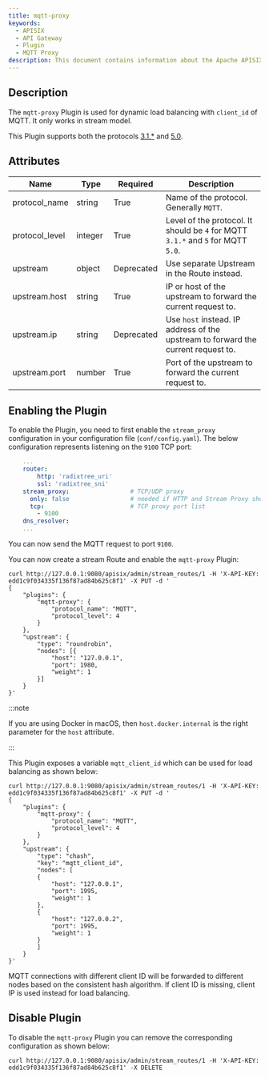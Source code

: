 ```yaml
---
title: mqtt-proxy
keywords:
  - APISIX
  - API Gateway
  - Plugin
  - MQTT Proxy
description: This document contains information about the Apache APISIX mqtt-proxy Plugin.
---
```


<!--
#
# Licensed to the Apache Software Foundation (ASF) under one or more
# contributor license agreements.  See the NOTICE file distributed with
# this work for additional information regarding copyright ownership.
# The ASF licenses this file to You under the Apache License, Version 2.0
# (the "License"); you may not use this file except in compliance with
# the License.  You may obtain a copy of the License at
#
#     http://www.apache.org/licenses/LICENSE-2.0
#
# Unless required by applicable law or agreed to in writing, software
# distributed under the License is distributed on an "AS IS" BASIS,
# WITHOUT WARRANTIES OR CONDITIONS OF ANY KIND, either express or implied.
# See the License for the specific language governing permissions and
# limitations under the License.
#
-->

## Description

The `mqtt-proxy` Plugin is used for dynamic load balancing with `client_id` of MQTT. It only works in stream model.

This Plugin supports both the protocols [3.1.*](http://docs.oasis-open.org/mqtt/mqtt/v3.1.1/os/mqtt-v3.1.1-os.html) and [5.0](https://docs.oasis-open.org/mqtt/mqtt/v5.0/mqtt-v5.0.html).

## Attributes

| Name           | Type    | Required   | Description                                                                       |
|----------------|---------|------------|-----------------------------------------------------------------------------------|
| protocol_name  | string  | True       | Name of the protocol. Generally `MQTT`.                                           |
| protocol_level | integer | True       | Level of the protocol. It should be `4` for MQTT `3.1.*` and `5` for MQTT `5.0`.  |
| upstream       | object  | Deprecated | Use separate Upstream in the Route instead.                                       |
| upstream.host  | string  | True       | IP or host of the upstream to forward the current request to.                     |
| upstream.ip    | string  | Deprecated | Use `host` instead. IP address of the upstream to forward the current request to. |
| upstream.port  | number  | True       | Port of the upstream to forward the current request to.                           |

## Enabling the Plugin

To enable the Plugin, you need to first enable the `stream_proxy` configuration in your configuration file (`conf/config.yaml`). The below configuration represents listening on the `9100` TCP port:

```yaml title="conf/config.yaml"
    ...
    router:
        http: 'radixtree_uri'
        ssl: 'radixtree_sni'
    stream_proxy:                 # TCP/UDP proxy
      only: false                 # needed if HTTP and Stream Proxy should be enabled
      tcp:                        # TCP proxy port list
        - 9100
    dns_resolver:
    ...
```

You can now send the MQTT request to port `9100`.

You can now create a stream Route and enable the `mqtt-proxy` Plugin:

```shell
curl http://127.0.0.1:9080/apisix/admin/stream_routes/1 -H 'X-API-KEY: edd1c9f034335f136f87ad84b625c8f1' -X PUT -d '
{
    "plugins": {
        "mqtt-proxy": {
            "protocol_name": "MQTT",
            "protocol_level": 4
        }
    },
    "upstream": {
        "type": "roundrobin",
        "nodes": [{
            "host": "127.0.0.1",
            "port": 1980,
            "weight": 1
        }]
    }
}'
```

:::note

If you are using Docker in macOS, then `host.docker.internal` is the right parameter for the `host` attribute.

:::

This Plugin exposes a variable `mqtt_client_id` which can be used for load balancing as shown below:

```shell
curl http://127.0.0.1:9080/apisix/admin/stream_routes/1 -H 'X-API-KEY: edd1c9f034335f136f87ad84b625c8f1' -X PUT -d '
{
    "plugins": {
        "mqtt-proxy": {
            "protocol_name": "MQTT",
            "protocol_level": 4
        }
    },
    "upstream": {
        "type": "chash",
        "key": "mqtt_client_id",
        "nodes": [
        {
            "host": "127.0.0.1",
            "port": 1995,
            "weight": 1
        },
        {
            "host": "127.0.0.2",
            "port": 1995,
            "weight": 1
        }
        ]
    }
}'
```

MQTT connections with different client ID will be forwarded to different nodes based on the consistent hash algorithm. If client ID is missing, client IP is used instead for load balancing.

## Disable Plugin

To disable the `mqtt-proxy` Plugin you can remove the corresponding configuration as shown below:

```shell
curl http://127.0.0.1:9080/apisix/admin/stream_routes/1 -H 'X-API-KEY: edd1c9f034335f136f87ad84b625c8f1' -X DELETE
```
